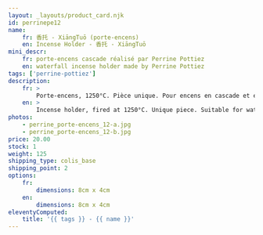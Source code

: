 ```yaml
---
layout: _layouts/product_card.njk
id: perrinepe12
name:
    fr: 香托 - XiāngTuō (porte-encens)
    en: Incense Holder - 香托 - XiāngTuō
mini_descr:
    fr: porte-encens cascade réalisé par Perrine Pottiez
    en: waterfall incense holder made by Perrine Pottiez
tags: ['perrine-pottiez']
description: 
    fr: >
        Porte-encens, 1250°C. Pièce unique. Pour encens en cascade et encens normal.
    en: >
        Incense holder, fired at 1250°C. Unique piece. Suitable for waterfall incense and regular incense.
photos:
    - perrine_porte-encens_12-a.jpg
    - perrine_porte-encens_12-b.jpg
price: 20.00
stock: 1
weight: 125
shipping_type: colis_base
shipping_point: 2
options:
    fr:
        dimensions: 8cm x 4cm
    en:
        dimensions: 8cm x 4cm
eleventyComputed:
    title: '{{ tags }} - {{ name }}'
---
```

